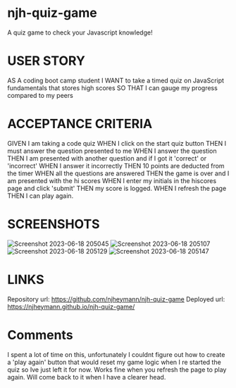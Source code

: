 # njh-quiz-game
A quiz game to check your Javascript knowledge!

# USER STORY
AS A coding boot camp student
I WANT to take a timed quiz on JavaScript fundamentals that stores high scores
SO THAT I can gauge my progress compared to my peers

# ACCEPTANCE CRITERIA
GIVEN I am taking a code quiz
WHEN I click on the start quiz button
THEN I must answer the question presented to me
WHEN I answer the question
THEN I am presented with another question and if I got it 'correct' or 'incorrect'
WHEN I answer it incorrectly
THEN 10 points are deducted from the timer
WHEN all the questions are answered
THEN the game is over and I am presented with the hi scores
WHEN I enter my initials in the hiscores page and click 'submit'
THEN my score is logged.
WHEN I refresh the page
THEN I can play again.

# SCREENSHOTS
![Screenshot 2023-06-18 205045](https://github.com/njheymann/njh-quiz-game/assets/125000756/0030485e-6788-4a37-969e-a0d7a9188ace)
![Screenshot 2023-06-18 205107](https://github.com/njheymann/njh-quiz-game/assets/125000756/0c9a234b-6559-4e5f-a8e5-128ab5a50a7d)
![Screenshot 2023-06-18 205129](https://github.com/njheymann/njh-quiz-game/assets/125000756/4c65b935-ba65-46c3-a037-6adb2ba376c0)
![Screenshot 2023-06-18 205147](https://github.com/njheymann/njh-quiz-game/assets/125000756/910d5cb2-7cce-4a8d-a8a8-9f6aa7d2aaaf)

# LINKS
Repository url: https://github.com/njheymann/njh-quiz-game
Deployed url: https://njheymann.github.io/njh-quiz-game/

# Comments
I spent a lot of time on this, unfortunately I couldnt figure out how to create a 'play again' button that would reset my game logic when I re started the quiz so Ive just left it for now. Works fine when you refresh the page to play again. Will come back to it when I have a clearer head.
